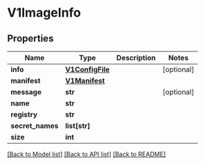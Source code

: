 # V1ImageInfo

## Properties
Name | Type | Description | Notes
------------ | ------------- | ------------- | -------------
**info** | [**V1ConfigFile**](V1ConfigFile.md) |  | [optional] 
**manifest** | [**V1Manifest**](V1Manifest.md) |  | 
**message** | **str** |  | [optional] 
**name** | **str** |  | 
**registry** | **str** |  | 
**secret_names** | **list[str]** |  | 
**size** | **int** |  | 

[[Back to Model list]](../README.md#documentation-for-models) [[Back to API list]](../README.md#documentation-for-api-endpoints) [[Back to README]](../README.md)

